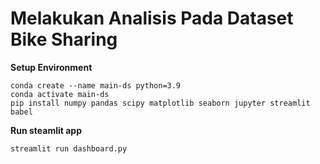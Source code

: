 # Melakukan Analisis Pada Dataset Bike Sharing 

**Setup Environment**
```
conda create --name main-ds python=3.9
conda activate main-ds
pip install numpy pandas scipy matplotlib seaborn jupyter streamlit babel
```

**Run steamlit app**
```
streamlit run dashboard.py
```
